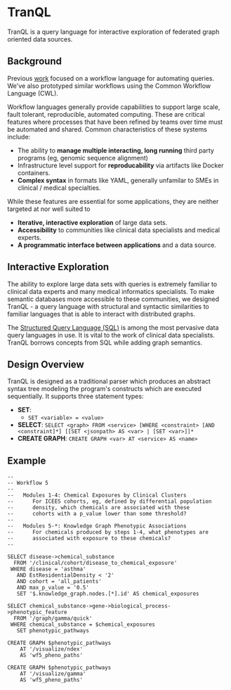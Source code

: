 # TranQL

TranQL is a query language for interactive exploration of federated graph oriented data sources.

## Background

Previous [work](https://github.com/NCATS-Tangerine/ros) focused on a workflow language for automating queries. We've also prototyped similar workflows using the Common Workflow Language (CWL).

Workflow languages generally provide capabilities to support large scale, fault tolerant, reproducible, automated computing. These are critical features where processes that have been refined by teams over time must be automated and shared. Common characteristics of these systems include:
  * The ability to **manage multiple interacting, long running** third party programs (eg, genomic sequence alignment)
  * Infrastructure level support for **reproducability** via artifacts like Docker containers.
  * **Complex syntax** in formats like YAML, generally unfamilar to SMEs in clinical / medical specialties.

While these features are essential for some applications, they are neither targeted at nor well suited to
  * **Iterative, interactive exploration** of large data sets.
  * **Accessibility** to communities like clinical data specialists and medical experts.
  * **A programmatic interface between applications** and a data source.
  
## Interactive Exploration

The ability to explore large data sets with queries is extremely familiar to clinical data experts and many medical informatics specialists. To make semantic databases more accessible to these communities, we designed TranQL - a query language with structural and syntactic similarities to familiar languages that is able to interact with distributed graphs.

The [Structured Query Language (SQL)](https://en.wikipedia.org/wiki/SQL) is among the most pervasive data query languages in use. It is vital to the work of clinical data specialists. TranQL borrows concepts from SQL while adding graph semantics.

## Design Overview

TranQL is designed as a traditional parser which produces an abstract syntax tree modeling the program's constructs which are executed sequentially. It supports three statement types:
  * **SET**: 
    - `SET <variable> = <value>`
  * **SELECT**: `SELECT <graph> FROM <service> [WHERE <constraint> [AND <constraint]*] [[SET <jsonpath> AS <var> | [SET <var>]]*`
  * **CREATE GRAPH**: `CREATE GRAPH <var> AT <service> AS <name>`
  
## Example

```
--
-- Workflow 5
--
--   Modules 1-4: Chemical Exposures by Clinical Clusters
--      For ICEES cohorts, eg, defined by differential population
--      density, which chemicals are associated with these
--      cohorts with a p_value lower than some threshold?
--
--   Modules 5-*: Knowledge Graph Phenotypic Associations 
--      For chemicals produced by steps 1-4, what phenotypes are
--      associated with exposure to these chemicals?
--

SELECT disease->chemical_substance
  FROM '/clinical/cohort/disease_to_chemical_exposure'
 WHERE disease = 'asthma'
   AND EstResidentialDensity < '2'
   AND cohort = 'all_patients'
   AND max_p_value = '0.5'
   SET '$.knowledge_graph.nodes.[*].id' AS chemical_exposures

SELECT chemical_substance->gene->biological_process->phenotypic_feature
  FROM '/graph/gamma/quick'
 WHERE chemical_substance = $chemical_exposures
   SET phenotypic_pathways 

CREATE GRAPH $phenotypic_pathways
    AT '/visualize/ndex'
    AS 'wf5_pheno_paths'

CREATE GRAPH $phenotypic_pathways
    AT '/visualize/gamma'
    AS 'wf5_pheno_paths'
```
